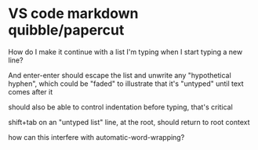 # VS code markdown quibble/papercut

How do I make it continue with a list I'm typing when I start typing a new line?

And enter-enter should escape the list and unwrite any "hypothetical hyphen", which could be "faded" to illustrate that it's "untyped" until text comes after it

should also be able to control indentation before typing, that's critical

shift+tab on an "untyped list" line, at the root, should return to root context

how can this interfere with automatic-word-wrapping?
